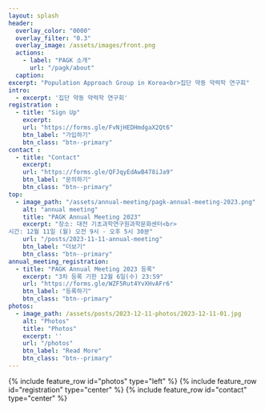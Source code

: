 ```yaml
---
layout: splash
header:
  overlay_color: "0000"
  overlay_filter: "0.3"
  overlay_image: /assets/images/front.png
  actions:
    - label: "PAGK 소개"
      url: "/pagk/about"
  caption: 
excerpt: "Population Approach Group in Korea<br>집단 약동 약력학 연구회"
intro: 
  - excerpt: '집단 약동 약력학 연구회'
registration :
  - title: "Sign Up"
    excerpt: 
    url: "https://forms.gle/FvNjHEDHmdgaX2Qt6"
    btn_label: "가입하기"
    btn_class: "btn--primary"
contact :
  - title: "Contact"
    excerpt: 
    url: "https://forms.gle/QFJqyEdAwB478iJa9"
    btn_label: "문의하기"
    btn_class: "btn--primary"
top:
  - image_path: "/assets/annual-meeting/pagk-annual-meeting-2023.png"
    alt: "annual meeting"
    title: "PAGK Annual Meeting 2023"
    excerpt: "장소: 대전 기초과학연구원과학문화센터<br>
시간: 12월 11일 (월) 오전 9시 - 오후 5시 30분"
    url: "/posts/2023-11-11-annual-meeting"
    btn_label: "더보기"
    btn_class: "btn--primary"
annual_meeting_registration:
  - title: "PAGK Annual Meeting 2023 등록"
    excerpt: "3차 등록 기한 12월 6일(수) 23:59"
    url: "https://forms.gle/WZF5Rut4YvXHvAFr6"
    btn_label: "등록하기"
    btn_class: "btn--primary"
photos:
  - image_path: /assets/posts/2023-12-11-photos/2023-12-11-01.jpg
    alt: "Photos"
    title: "Photos"
    excerpt: ''
    url: "/photos"
    btn_label: "Read More"
    btn_class: "btn--primary"
---
```

<!-- {% include feature_row id="top" type="center" %} -->
<!-- {% include feature_row id="annual_meeting_registration" type="center" %} -->
{% include feature_row id="photos" type="left" %}
{% include feature_row id="registration" type="center" %}
{% include feature_row id="contact" type="center" %}
